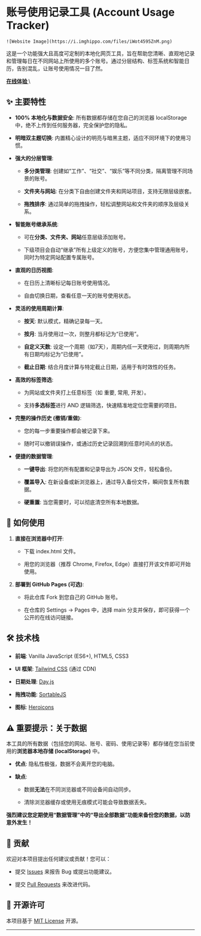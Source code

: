 # 账号使用记录工具 (Account Usage Tracker)

```
![Website Image](https://i.imghippo.com/files/iWot4595ZnM.png)

```


这是一个功能强大且高度可定制的本地化网页工具，旨在帮助您清晰、直观地记录和管理每日在不同网站上所使用的多个账号。通过分层结构、标签系统和智能日历，告别混乱，让账号使用情况一目了然。

**[在线体验 ](https://www.aceko007.top)** \

## ✨ 主要特性

* **100% 本地化与数据安全**: 所有数据都存储在您自己的浏览器 localStorage 中，绝不上传到任何服务器，完全保护您的隐私。

* **明暗双主题切换**: 内置精心设计的明亮与暗黑主题，适应不同环境下的使用习惯。

* **强大的分层管理**:

  * **多分类管理**: 创建如“工作”、“社交”、“娱乐”等不同分类，隔离管理不同场景的账号。

  * **文件夹与网站**: 在分类下自由创建文件夹和网站项目，支持无限层级嵌套。

  * **拖拽排序**: 通过简单的拖拽操作，轻松调整网站和文件夹的顺序及层级关系。

* **智能账号继承系统**:

  * 可在**分类、文件夹、网站**任意层级添加账号。

  * 下级项目会自动“继承”所有上级定义的账号，方便您集中管理通用账号，同时为特定网站配置专属账号。

* **直观的日历视图**:

  * 在日历上清晰标记每日账号使用情况。

  * 自由切换日期，查看任意一天的账号使用状态。

* **灵活的使用周期计算**:

  * **按天**: 默认模式，精确记录每一天。

  * **按月**: 当月使用过一次，则整月都标记为“已使用”。

  * **自定义天数**: 设定一个周期（如7天），周期内任一天使用过，则周期内所有日期均标记为“已使用”。

  * **截止日期**: 结合月度计算与特定截止日期，适用于有时效性的任务。

* **高效的标签筛选**:

  * 为网站或文件夹打上任意标签（如 重要, 常用, 开发）。

  * 支持**多选标签**进行 AND 逻辑筛选，快速精准地定位您需要的项目。

* **完整的操作历史 (撤销/重做)**:

  * 您的每一步重要操作都会被记录下来。

  * 随时可以撤销误操作，或通过历史记录回溯到任意时间点的状态。

* **便捷的数据管理**:

  * **一键导出**: 将您的所有配置和记录导出为 JSON 文件，轻松备份。

  * **覆盖导入**: 在新设备或新浏览器上，通过导入备份文件，瞬间恢复所有数据。

  * **硬重置**: 当您需要时，可以彻底清空所有本地数据。

## 🚀 如何使用

1. **直接在浏览器中打开**:

   * 下载 index.html 文件。

   * 用您的浏览器（推荐 Chrome, Firefox, Edge）直接打开该文件即可开始使用。

2. **部署到 GitHub Pages (可选)**:

   * 将此仓库 Fork 到您自己的 GitHub 账号。

   * 在仓库的 Settings -> Pages 中，选择 main 分支并保存，即可获得一个公开的在线访问链接。

## 🛠️ 技术栈

* **前端**: Vanilla JavaScript (ES6+), HTML5, CSS3

* **UI 框架**: [Tailwind CSS](https://www.google.com/url?sa=E\&q=https%3A%2F%2Ftailwindcss.com%2F) (通过 CDN)

* **日期处理**: [Day.js](https://www.google.com/url?sa=E\&q=https%3A%2F%2Fday.js.org%2F)

* **拖拽功能**: [SortableJS](https://www.google.com/url?sa=E\&q=https%3A%2F%2Fgithub.com%2FSortableJS%2FSortable)

* **图标**: [Heroicons](https://www.google.com/url?sa=E\&q=https%3A%2F%2Fheroicons.com%2F)

## ⚠️ 重要提示：关于数据

本工具的所有数据（包括您的网站、账号、密码、使用记录等）都存储在您当前使用的**浏览器本地存储 (localStorage)** 中。

* **优点**: 隐私性极强，数据不会离开您的电脑。

* **缺点**:

  * 数据**无法**在不同浏览器或不同设备间自动同步。

  * 清除浏览器缓存或使用无痕模式可能会导致数据丢失。

**强烈建议您定期使用“数据管理”中的“导出全部数据”功能来备份您的数据，以防意外发生！**

## 🤝 贡献

欢迎对本项目提出任何建议或贡献！您可以：

* 提交 [Issues](https://www.google.com/url?sa=E\&q=https%3A%2F%2Fgithub.com%2Fyour-username%2Fyour-repo%2Fissues) 来报告 Bug 或提出功能建议。

* 提交 [Pull Requests](https://www.google.com/url?sa=E\&q=https%3A%2F%2Fgithub.com%2Fyour-username%2Fyour-repo%2Fpulls) 来改进代码。

## 📄 开源许可

本项目基于 [MIT License](https://www.google.com/url?sa=E\&q=LICENSE) 开源。

- - -
